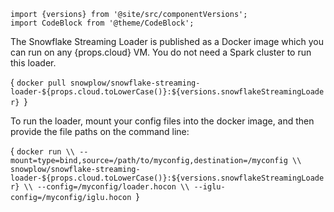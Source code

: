 ```mdx-code-block
import {versions} from '@site/src/componentVersions';
import CodeBlock from '@theme/CodeBlock';
```

<p>The Snowflake Streaming Loader is published as a Docker image which you can run on any {props.cloud} VM. You do not need a Spark cluster to run this loader.</p>

<CodeBlock language="bash">{
`docker pull snowplow/snowflake-streaming-loader-${props.cloud.toLowerCase()}:${versions.snowflakeStreamingLoader}
`}</CodeBlock>

To run the loader, mount your config files into the docker image, and then provide the file paths on the command line:

<CodeBlock language="bash">{
`docker run \\
  --mount=type=bind,source=/path/to/myconfig,destination=/myconfig \\
  snowplow/snowflake-streaming-loader-${props.cloud.toLowerCase()}:${versions.snowflakeStreamingLoader} \\
  --config=/myconfig/loader.hocon \\
  --iglu-config=/myconfig/iglu.hocon
`}</CodeBlock>
